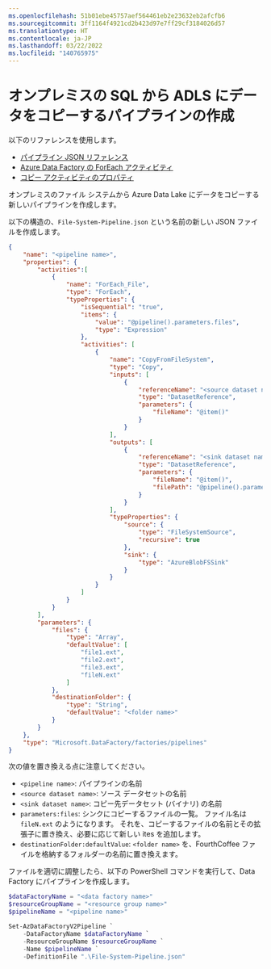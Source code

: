 ```yaml
---
ms.openlocfilehash: 51b01ebe45757aef564461eb2e23632eb2afcfb6
ms.sourcegitcommit: 3ff1164f4921cd2b423d97e7ff29cf3184026d57
ms.translationtype: HT
ms.contentlocale: ja-JP
ms.lasthandoff: 03/22/2022
ms.locfileid: "140765975"
---
```

# <a name="creating-the-pipeline-to-copy-data-from-on-prem-sql-to-adls"></a>オンプレミスの SQL から ADLS にデータをコピーするパイプラインの作成

以下のリファレンスを使用します。

- [パイプライン JSON リファレンス](https://docs.microsoft.com/ja-jp/azure/data-factory/concepts-pipelines-activities#pipeline-json)
- [Azure Data Factory の ForEach アクティビティ](https://docs.microsoft.com/ja-jp/azure/data-factory/control-flow-for-each-activity)
- [コピー アクティビティのプロパティ](https://docs.microsoft.com/ja-jp/azure/data-factory/connector-file-system#copy-activity-properties)

オンプレミスのファイル システムから Azure Data Lake にデータをコピーする新しいパイプラインを作成します。

以下の構造の、`File-System-Pipeline.json` という名前の新しい JSON ファイルを作成します。


```json
{
    "name": "<pipeline name>",
    "properties": {
        "activities":[
            {
                "name": "ForEach_File",
                "type": "ForEach",
                "typeProperties": {
                    "isSequential": "true",
                    "items": {
                        "value": "@pipeline().parameters.files",
                        "type": "Expression"
                    },
                    "activities": [
                        {
                            "name": "CopyFromFileSystem",
                            "type": "Copy",
                            "inputs": [
                                {
                                    "referenceName": "<source dataset name>",
                                    "type": "DatasetReference",
                                    "parameters": {
                                        "fileName": "@item()"
                                    }
                                }
                            ],
                            "outputs": [
                                {
                                    "referenceName": "<sink dataset name>",
                                    "type": "DatasetReference",
                                    "parameters": {
                                        "fileName": "@item()",
                                        "filePath": "@pipeline().parameters.destinationFolder"
                                    }
                                }
                            ],
                            "typeProperties": {
                                "source": {
                                    "type": "FileSystemSource",
                                    "recursive": true
                                },
                                "sink": {
                                    "type": "AzureBlobFSSink"
                                }
                            }
                        }
                    ]
                }
            }
        ],
        "parameters": {
            "files": {
                "type": "Array",
                "defaultValue": [
                    "file1.ext",
                    "file2.ext",
                    "file3.ext",
                    "fileN.ext"
                ]
            },
            "destinationFolder": {
                "type": "String",
                "defaultValue": "<folder name>"
            }
        }
    },
    "type": "Microsoft.DataFactory/factories/pipelines"
}
```

次の値を置き換える点に注意してください。

- `<pipeline name>`: パイプラインの名前
- `<source dataset name>`: ソース データセットの名前
- `<sink dataset name>`: コピー先データセット (バイナリ) の名前
- `parameters:files`: シンクにコピーするファイルの一覧。
ファイル名は `fileN.ext` のようになります。 それを、コピーするファイルの名前とその拡張子に置き換え、必要に応じて新しい ites を追加します。
- `destinationFolder:defaultValue`: `<folder name>` を、FourthCoffee ファイルを格納するフォルダーの名前に置き換えます。

ファイルを適切に調整したら、以下の PowerShell コマンドを実行して、Data Factory にパイプラインを作成します。

```powershell
$dataFactoryName = "<data factory name>"
$resourceGroupName = "<resource group name>"
$pipelineName = "<pipeline name>"

Set-AzDataFactoryV2Pipeline `
    -DataFactoryName $dataFactoryName `
    -ResourceGroupName $resourceGroupName `
    -Name $pipelineName `
    -DefinitionFile ".\File-System-Pipeline.json"
```